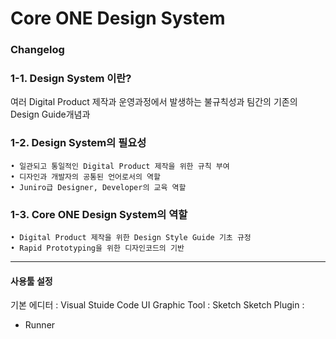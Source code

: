 Core ONE Design System
======================

### Changelog

### 1-1. Design System 이란?
여러 Digital Product 제작과 운영과정에서 발생하는 불규칙성과 팀간의 기존의 Design Guide개념과

### 1-2. Design System의 필요성
	• 일관되고 통일적인 Digital Product 제작을 위한 규칙 부여
    • 디자인과 개발자의 공통된 언어로서의 역할
    • Juniro급 Designer, Developer의 교육 역할  

### 1-3. Core ONE Design System의 역할
	• Digital Product 제작을 위한 Design Style Guide 기초 규정
    • Rapid Prototyping을 위한 디자인코드의 기반

****
#### 사용툴 설정
기본 에디터 : Visual Stuide Code
UI Graphic Tool : Sketch
Sketch Plugin :
- Runner
